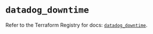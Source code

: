 # `datadog_downtime`

Refer to the Terraform Registry for docs: [`datadog_downtime`](https://registry.terraform.io/providers/datadog/datadog/3.53.0/docs/resources/downtime).
